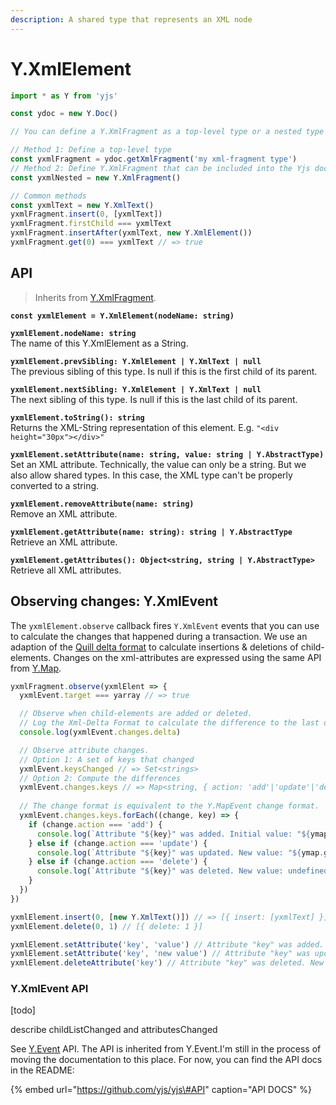 ```yaml
---
description: A shared type that represents an XML node
---
```


# Y.XmlElement



```javascript
import * as Y from 'yjs'

const ydoc = new Y.Doc()

// You can define a Y.XmlFragment as a top-level type or a nested type

// Method 1: Define a top-level type
const yxmlFragment = ydoc.getXmlFragment('my xml-fragment type')
// Method 2: Define Y.XmlFragment that can be included into the Yjs document
const yxmlNested = new Y.XmlFragment()

// Common methods
const yxmlText = new Y.XmlText()
yxmlFragment.insert(0, [yxmlText])
yxmlFragment.firstChild === yxmlText
yxmlFragment.insertAfter(yxmlText, new Y.XmlElement())
yxmlFragment.get(0) === yxmlText // => true
```

## API

> Inherits from [Y.XmlFragment](y.xmlfragment.md).

**`const yxmlElement = Y.XmlElement(nodeName: string)`**

**`yxmlElement.nodeName: string`**  
    The name of this Y.XmlElement as a String.

**`yxmlElement.prevSibling: Y.XmlElement | Y.XmlText | null`**  
    The previous sibling of this type. Is null if this is the first child of its parent.

**`yxmlElement.nextSibling: Y.XmlElement | Y.XmlText | null`**  
    The next sibling of this type. Is null if this is the last child of its parent.

**`yxmlElement.toString(): string`**  
    Returns the XML-String representation of this element. E.g. `"<div height="30px"></div>"`

**`yxmlElement.setAttribute(name: string, value: string | Y.AbstractType)`**  
    Set an XML attribute. Technically, the value can only be a string. But we also allow shared types. In this case, the XML type can't be properly converted to a string.

**`yxmlElement.removeAttribute(name: string)`**  
    Remove an XML attribute.

**`yxmlElement.getAttribute(name: string): string | Y.AbstractType`**  
    Retrieve an XML attribute.

**`yxmlElement.getAttributes(): Object<string, string | Y.AbstractType>`**  
    Retrieve all XML attributes.

## Observing changes: Y.XmlEvent

The `yxmlElement.observe` callback fires `Y.XmlEvent` events that you can use to calculate the changes that happened during a transaction. We use an adaption of the [Quill delta format](https://quilljs.com/docs/delta/) to calculate insertions & deletions of child-elements. Changes on the xml-attributes are expressed using the same API from [Y.Map](y.map.md#observing-changes-y-mapevent).

```javascript
yxmlFragment.observe(yxmlElent => {
  yxmlEvent.target === yarray // => true

  // Observe when child-elements are added or deleted. 
  // Log the Xml-Delta Format to calculate the difference to the last observe-event
  console.log(yxmlEvent.changes.delta)

  // Observe attribute changes.  
  // Option 1: A set of keys that changed
  yxmlEvent.keysChanged // => Set<strings>
  // Option 2: Compute the differences
  yxmlEvent.changes.keys // => Map<string, { action: 'add'|'update'|'delete', oldValue: any}>
  
  // The change format is equivalent to the Y.MapEvent change format.
  yxmlEvent.changes.keys.forEach((change, key) => {
    if (change.action === 'add') {
      console.log(`Attribute "${key}" was added. Initial value: "${ymap.get(key)}".`)
    } else if (change.action === 'update') {
      console.log(`Attribute "${key}" was updated. New value: "${ymap.get(key)}". Previous value: "${change.oldValue}".`)
    } else if (change.action === 'delete') {
      console.log(`Attribute "${key}" was deleted. New value: undefined. Previous value: "${change.oldValue}".`)
    }
  })
})

yxmlElement.insert(0, [new Y.XmlText()]) // => [{ insert: [yxmlText] }]
yxmlElement.delete(0, 1) // [{ delete: 1 }]

yxmlElement.setAttribute('key', 'value') // Attribute "key" was added. Initial value: "undefined".
yxmlElement.setAttribute('key', 'new value') // Attribute "key" was updated. New value: "new value". Previous value: "value"
yxmlElement.deleteAttribute('key') // Attribute "key" was deleted. New value: undefined. Previous value: "new value"
```

### Y.XmlEvent API

\[todo\]

describe childListChanged and attributesChanged

See [Y.Event](../y.event.md) API. The API is inherited from Y.Event.I'm still in the process of moving the documentation to this place. For now, you can find the API docs in the README:

{% embed url="https://github.com/yjs/yjs\#API" caption="API DOCS" %}





